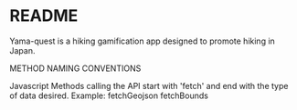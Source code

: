 # README

Yama-quest is a hiking gamification app designed to promote hiking in Japan.

METHOD NAMING CONVENTIONS

Javascript
Methods calling the API start with 'fetch' and end with the type of data desired.
Example: fetchGeojson
         fetchBounds

